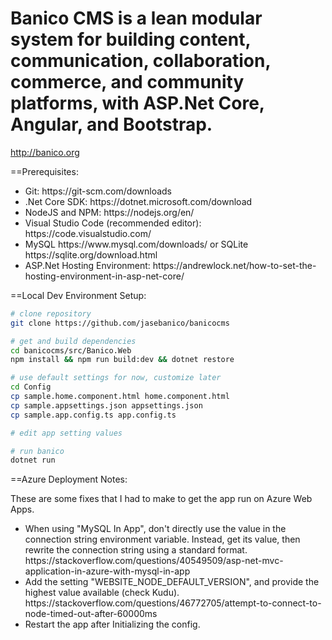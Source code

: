 # Banico CMS is a lean modular system for building content, communication, collaboration, commerce, and community platforms, with ASP.Net Core, Angular, and Bootstrap.

http://banico.org

==Prerequisites:

<ul>
    <li>Git: https://git-scm.com/downloads</li>
    <li>.Net Core SDK: https://dotnet.microsoft.com/download</li>
    <li>NodeJS and NPM: https://nodejs.org/en/</li>
    <li>Visual Studio Code (recommended editor): https://code.visualstudio.com/</li>
    <li>MySQL https://www.mysql.com/downloads/ or SQLite https://sqlite.org/download.html</li> 
    <li>ASP.Net Hosting Environment: https://andrewlock.net/how-to-set-the-hosting-environment-in-asp-net-core/</li>
</ul>

==Local Dev Environment Setup:

```bash
# clone repository
git clone https://github.com/jasebanico/banicocms

# get and build dependencies
cd banicocms/src/Banico.Web
npm install && npm run build:dev && dotnet restore

# use default settings for now, customize later
cd Config
cp sample.home.component.html home.component.html
cp sample.appsettings.json appsettings.json
cp sample.app.config.ts app.config.ts

# edit app setting values

# run banico
dotnet run
```

==Azure Deployment Notes:

These are some fixes that I had to make to get the app run on Azure Web Apps.

<ul>
    <li>When using "MySQL In App", don't directly use the value in the connection string environment variable. Instead, get its value, then rewrite the connection string using a standard format. https://stackoverflow.com/questions/40549509/asp-net-mvc-application-in-azure-with-mysql-in-app</li>
    <li>Add the setting "WEBSITE_NODE_DEFAULT_VERSION", and provide the highest value available (check Kudu). https://stackoverflow.com/questions/46772705/attempt-to-connect-to-node-timed-out-after-60000ms</li>
    <li>Restart the app after Initializing the config.</li>
</ul>
